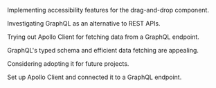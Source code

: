 Implementing accessibility features for the drag-and-drop component.

Investigating GraphQL as an alternative to REST APIs.

Trying out Apollo Client for fetching data from a GraphQL endpoint.

GraphQL's typed schema and efficient data fetching are appealing.

Considering adopting it for future projects.

Set up Apollo Client and connected it to a GraphQL endpoint.